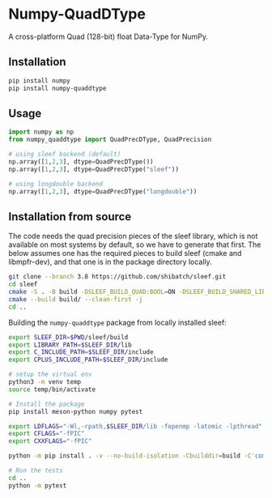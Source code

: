 # Numpy-QuadDType

A cross-platform Quad (128-bit) float Data-Type for NumPy.

## Installation

```bash
pip install numpy
pip install numpy-quaddtype
```

## Usage

```python
import numpy as np
from numpy_quaddtype import QuadPrecDType, QuadPrecision

# using sleef backend (default)
np.array([1,2,3], dtype=QuadPrecDType())
np.array([1,2,3], dtype=QuadPrecDType("sleef"))

# using longdouble backend
np.array([1,2,3], dtype=QuadPrecDType("longdouble"))
```

## Installation from source

The code needs the quad precision pieces of the sleef library, which
is not available on most systems by default, so we have to generate
that first.  The below assumes one has the required pieces to build
sleef (cmake and libmpfr-dev), and that one is in the package
directory locally.

```bash
git clone --branch 3.8 https://github.com/shibatch/sleef.git
cd sleef
cmake -S . -B build -DSLEEF_BUILD_QUAD:BOOL=ON -DSLEEF_BUILD_SHARED_LIBS:BOOL=ON -DCMAKE_POSITION_INDEPENDENT_CODE=ON
cmake --build build/ --clean-first -j
cd ..
```

Building the `numpy-quaddtype` package from locally installed sleef:
```bash
export SLEEF_DIR=$PWD/sleef/build
export LIBRARY_PATH=$SLEEF_DIR/lib
export C_INCLUDE_PATH=$SLEEF_DIR/include
export CPLUS_INCLUDE_PATH=$SLEEF_DIR/include

# setup the virtual env
python3 -m venv temp
source temp/bin/activate

# Install the package
pip install meson-python numpy pytest

export LDFLAGS="-Wl,-rpath,$SLEEF_DIR/lib -fopenmp -latomic -lpthread"
export CFLAGS="-fPIC"
export CXXFLAGS="-fPIC"

python -m pip install . -v --no-build-isolation -Cbuilddir=build -C'compile-args=-v'

# Run the tests
cd ..
python -m pytest
```


